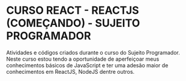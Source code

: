 # CURSO REACT - REACTJS (COMEÇANDO) - SUJEITO PROGRAMADOR
Atividades e códigos criados durante o curso do Sujeito Programador. Neste curso estou tendo a oportunidade de aperfeiçoar meus conhecimentos básicos de JavaScript e ter uma adesão maior de conhecimentos em ReactJS, NodeJS dentre outros.
